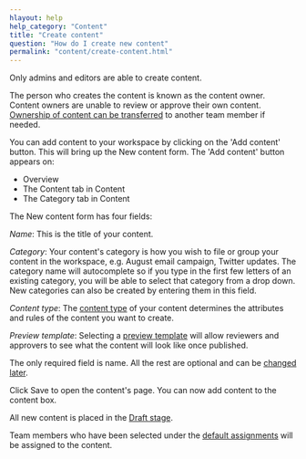 ```yaml
---
hlayout: help
help_category: "Content"
title: "Create content"
question: "How do I create new content"
permalink: "content/create-content.html"
---
```


Only admins and editors are able to create content.

The person who creates the content is known as the content owner.
Content owners are unable to review or approve their own content.
[Ownership of content can be transferred](/help/content/transfer-content-ownership.html)
to another team member if needed.

You can add content to your workspace by clicking on the \'Add content\'
button. This will bring up the New content form. The \'Add content\'
button appears on:

* Overview
* The Content tab in Content
* The Category tab in Content

The New content form has four fields:

*Name*\: This is the title of your content.

*Category*\: Your content\'s category is how you wish to file or group
your content in the workspace, e.g. August email campaign, Twitter
updates. The category name will autocomplete so if you type in the first
few letters of an existing category, you will be able to select that
category from a drop down. New categories can also be created by
entering them in this field.

*Content type*\: The [content type](/help/content-types/add-content-type.html)
of your content determines the attributes and rules of the content you want to create.

*Preview template*\: Selecting a [preview template](/help/preview-templates/create-preview-templates.html)
will allow reviewers and approvers to see what the content will look like once published.

The only required field is name. All the rest are optional and can be
[changed later](/help/content/change-content-category.html).

Click Save to open the content\'s page. You can now add content to the
content box.

All new content is placed in the [Draft stage](/help/workflow/draft-content.html).

Team members who have been selected under the [default assignments](/help/admin/set-default-user-assignments.html)
will be assigned to the content.